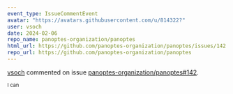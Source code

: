 ```yaml
---
event_type: IssueCommentEvent
avatar: "https://avatars.githubusercontent.com/u/814322?"
user: vsoch
date: 2024-02-06
repo_name: panoptes-organization/panoptes
html_url: https://github.com/panoptes-organization/panoptes/issues/142
repo_url: https://github.com/panoptes-organization/panoptes
---
```


<a href='https://github.com/vsoch' target='_blank'>vsoch</a> commented on issue <a href='https://github.com/panoptes-organization/panoptes/issues/142' target='_blank'>panoptes-organization/panoptes#142</a>.

<small>I can